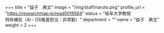 +++
title = "益子　典文"
image = "/img/staff/naruto.png"
profile_url = "https://researchmap.jp/read0019564"
status = "岐阜大学教授<br>特命補佐（AI・DS推進担当：非常勤）"
department = ""
name = "益子　典文"
weight = 2
+++
